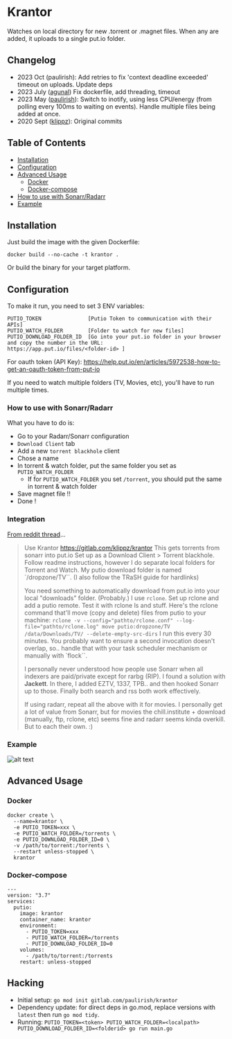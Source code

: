 
# Krantor

Watches on local directory for new .torrent or .magnet files. When any are added, it uploads to a single put.io folder.


## Changelog

* 2023 Oct (paulirish): Add retries to fix 'context deadline exceeded' timeout on uploads. Update deps
* 2023 July ([agunal](https://github.com/agunal/krantor)) Fix dockerfile, add threading, timeout
* 2023 May ([paulirish](https://gitlab.com/paulirish/krantor)): Switch to inotify, using less CPU/energy (from polling every 100ms to waiting on events). Handle multiple files being added at once.
* 2020 Sept ([klippz](https://gitlab.com/klippz/krantor)): Original commits

## Table of Contents

* [Installation](#installation)
* [Configuration](#configuration)
* [Advanced Usage](#advanced-usage)
  * [Docker](#docker)
  * [Docker-compose](#docker-compose)
* [How to use with Sonarr/Radarr](#how-to-use-with-sonarr/radarr)
* [Example](#example)

## Installation

Just build the image with the given Dockerfile:

    docker build --no-cache -t krantor .

Or build the binary for your target platform.

## Configuration

To make it run, you need to set 3 ENV variables:
```
PUTIO_TOKEN               [Putio Token to communication with their APIs]
PUTIO_WATCH_FOLDER        [Folder to watch for new files]
PUTIO_DOWNLOAD_FOLDER_ID  [Go into your put.io folder in your browser and copy the number in the URL:
https://app.put.io/files/<folder-id> ]
```

For oauth token (API Key): https://help.put.io/en/articles/5972538-how-to-get-an-oauth-token-from-put-io

If you need to watch multiple folders (TV, Movies, etc), you'll have to run multiple times.


### How to use with Sonarr/Radarr
What you have to do is:
 * Go to your Radarr/Sonarr configuration
 * `Download Client` tab
 * Add a new `torrent blackhole` client
 * Chose a name
 * In torrent & watch folder, put the same folder you set as `PUTIO_WATCH_FOLDER`
   * If for `PUTIO_WATCH_FOLDER` you set `/torrent`, you should put the same in torrent & watch folder
 * Save magnet file !!
 * Done !


### Integration 

[From reddit thread](https://www.reddit.com/r/putdotio/comments/136u8r2/comment/jisszuf/)...

>Use Krantor https://gitlab.com/klippz/krantor This gets torrents from sonarr into put.io Set up as a Download Client > Torrent blackhole. Follow readme instructions, however I do separate local folders for Torrent and Watch. My putio download folder is named `/dropzone/TV``. (I also follow the TRaSH guide for hardlinks)
>
>You need something to automatically download from put.io into your local "downloads" folder. (Probably.) I use `rclone`. Set up rclone and add a putio remote. Test it with rclone ls and stuff. Here's the rclone command that'll move (copy and delete) files from putio to your machine: `rclone -v --config="pathto/rclone.conf" --log-file="pathto/rclone.log" move putio:dropzone/TV /data/Downloads/TV/ --delete-empty-src-dirs` I run this every 30 minutes. You probably want to ensure a second invocation doesn't overlap, so.. handle that with your task scheduler mechanism or manually with `flock``.
>
>I personally never understood how people use Sonarr when all indexers are paid/private except for rarbg (RIP). I found a solution with **Jackett**. In there, I added EZTV, 1337, TPB.. and then hooked Sonarr up to those. Finally both search and rss both work effectively.
>
>If using radarr, repeat all the above with it for movies. I personally get a lot of value from Sonarr, but for movies the chill.institute + download (manually, ftp, rclone, etc) seems fine and radarr seems kinda overkill. But to each their own. :)

### Example
![alt text](https://i.imgur.com/1jUU1xn.png "Example of logs given by Krantor")

## Advanced Usage

### Docker

```
docker create \
  --name=krantor \
  -e PUTIO_TOKEN=xxx \
  -e PUTIO_WATCH_FOLDER=/torrents \
  -e PUTIO_DOWNLOAD_FOLDER_ID=0 \
  -v /path/to/torrent:/torrents \
  --restart unless-stopped \
  krantor
```

### Docker-compose

```
---
version: "3.7"
services:
  putio:
    image: krantor
    container_name: krantor
    environment:
      - PUTIO_TOKEN=xxx
      - PUTIO_WATCH_FOLDER=/torrents
      - PUTIO_DOWNLOAD_FOLDER_ID=0
    volumes:
      - /path/to/torrent:/torrents
    restart: unless-stopped
```

## Hacking

* Initial setup: `go mod init gitlab.com/paulirish/krantor`
* Dependency update: for direct deps in go.mod, replace versions with `latest` then run `go mod tidy`.
* Running: `PUTIO_TOKEN=<token> PUTIO_WATCH_FOLDER=<localpath> PUTIO_DOWNLOAD_FOLDER_ID=<folderid> go run main.go`
